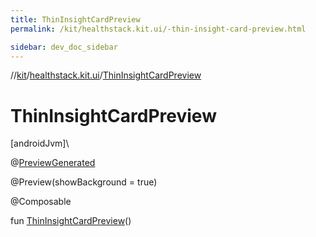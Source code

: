 ```yaml
---
title: ThinInsightCardPreview
permalink: /kit/healthstack.kit.ui/-thin-insight-card-preview.html

sidebar: dev_doc_sidebar
---
```

//[kit](../../index.html)/[healthstack.kit.ui](index.html)/[ThinInsightCardPreview](-thin-insight-card-preview.html)



# ThinInsightCardPreview



[androidJvm]\




@[PreviewGenerated](../healthstack.kit.annotation/-preview-generated/index.html)



@Preview(showBackground = true)



@Composable



fun [ThinInsightCardPreview](-thin-insight-card-preview.html)()





